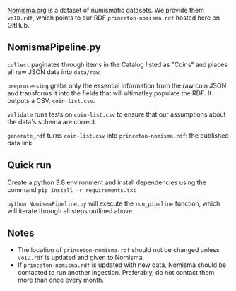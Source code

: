 [Nomisma.org](http://nomisma.org) is a dataset of numismatic datasets. We provide them `voID.rdf`, which points to our RDF `princeton-nomisma.rdf` hosted here on GitHub.

## NomismaPipeline.py

`collect` paginates through items in the Catalog listed as "Coins" and places all raw JSON data into `data/raw`,

`preprocessing` grabs only the essential information from the raw coin JSON and transforms it into the fields that will ultimatley populate the RDF. It outputs a CSV, `coin-list.csv`.

`validate` runs tests on `coin-list.csv` to ensure that our assumptions about the data's schema are correct.

`generate_rdf` turns `coin-list.csv` into `princeton-nomisma.rdf`: the published data link.

## Quick run

Create a python 3.8 environment and install dependencies using the command `pip install -r requirements.txt`

`python NomismaPipeline.py` will execute the `run_pipeline` function, which will iterate through all steps outlined above.

## Notes

- The location of `princeton-nomisma.rdf` should not be changed unless `voID.rdf` is updated and given to Nomisma.
- If `princeton-nomisma.rdf` is updated with new data, Nomisma should be contacted to run another ingestion. Preferably, do not contact them more than once every month.